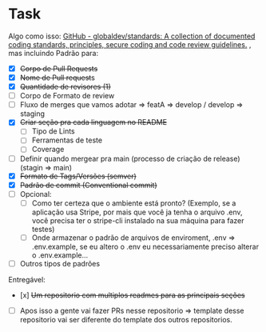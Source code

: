 ﻿# Task

Algo como isso: [GitHub - globaldev/standards: A collection of documented coding standards, principles, secure coding and code review guidelines.](https://github.com/globaldev/standards) , mas incluindo Padrão para:

-   [x] ~~Corpo de Pull Requests~~
-   [x] ~~Nome de Pull request~~s
-   [x] ~~Quantidade de revisores (1)~~
-   [ ] Corpo de Formato de review
-   [ ] Fluxo de merges que vamos adotar => featA => develop / develop => staging
-   [x] ~~Criar seção pra cada linguagem no README~~
    -   [ ] Tipo de Lints
    -   [ ] Ferramentas de teste
    -   [ ] Coverage
-   [ ] Definir quando mergear pra main (processo de criação de release) (stagin => main)
-   [x] ~~Formato de Tags/Versões (semver)~~
-   [x] ~~Padrão de commit (Conventional commit)~~
-   [ ] Opcional:
    -   [ ] Como ter certeza que o ambiente está pronto? (Exemplo, se a aplicação usa Stripe, por mais que você ja tenha o arquivo .env, você precisa ter o stripe-cli instalado na sua máquina para fazer testes)
    -   [ ] Onde armazenar o padrão de arquivos de enviroment, .env => .env.example, se eu altero o .env eu necessariamente preciso alterar o .env.example…
-   [ ] Outros tipos de padrões

Entregável:

-    [x] ~~Um repositorio com multiplos readmes para as principais seções~~
-   [ ] Apos isso a gente vai fazer PRs nesse repositorio => template desse repositorio vai ser diferente do template dos outros repositorios.
